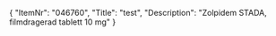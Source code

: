 {
  "ItemNr": "046760",
  "Title": "test",
  "Description": "Zolpidem STADA, filmdragerad tablett 10 mg"
}